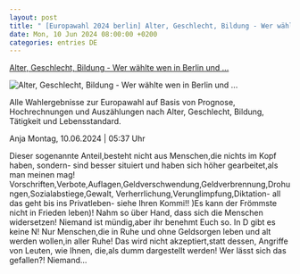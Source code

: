 ```yaml
---
layout: post
title: " [Europawahl 2024 berlin] Alter, Geschlecht, Bildung - Wer wählte wen in Berlin und ..."
date: Mon, 10 Jun 2024 08:00:00 +0200
categories: entries DE
---
```

[Alter, Geschlecht, Bildung - Wer wählte wen in Berlin und ...](https://www.rbb24.de/politik/wahl/Europawahl/2024/europawahl-alter-geschlecht-bildung-taetigkeit-berlin-brandenburg.html)

![Alter, Geschlecht, Bildung - Wer wählte wen in Berlin und ...](https://www.rbb24.de/content/dam/rbb/rbb/rbb24/2024/2024_06/imago-images/europawahl-kneipe-berlin.jpg.jpg/size=708x398.jpg)

Alle Wahlergebnisse zur Europawahl auf Basis von Prognose, Hochrechnungen und Auszählungen nach Alter, Geschlecht, Bildung, Tätigkeit und Lebensstandard.

Anja Montag, 10.06.2024 | 05:37 Uhr

Dieser sogenannte Anteil,besteht nicht aus Menschen,die nichts im Kopf haben, sondern- sind besser situiert und haben sich höher gearbeitet,als man meinen mag! Vorschriften,Verbote,Auflagen,Geldverschwendung,Geldverbrennung,Drohungen,Sozialabstiege,Gewalt, Verherrlichung,Verunglimpfung,Diktation- all das geht bis ins Privatleben- siehe Ihren Kommi!! )Es kann der Frömmste nicht in Frieden leben)! Nahm so über Hand, dass sich die Menschen widersetzen! Niemand ist mündig,aber ihr benehmt Euch so. In D gibt es keine N! Nur Menschen,die in Ruhe und ohne Geldsorgen leben und alt werden wollen,in aller Ruhe! Das wird nicht akzeptiert,statt dessen, Angriffe von Leuten, wie Ihnen, die,als dumm dargestellt werden! Wer lässt sich das gefallen?! Niemand...

